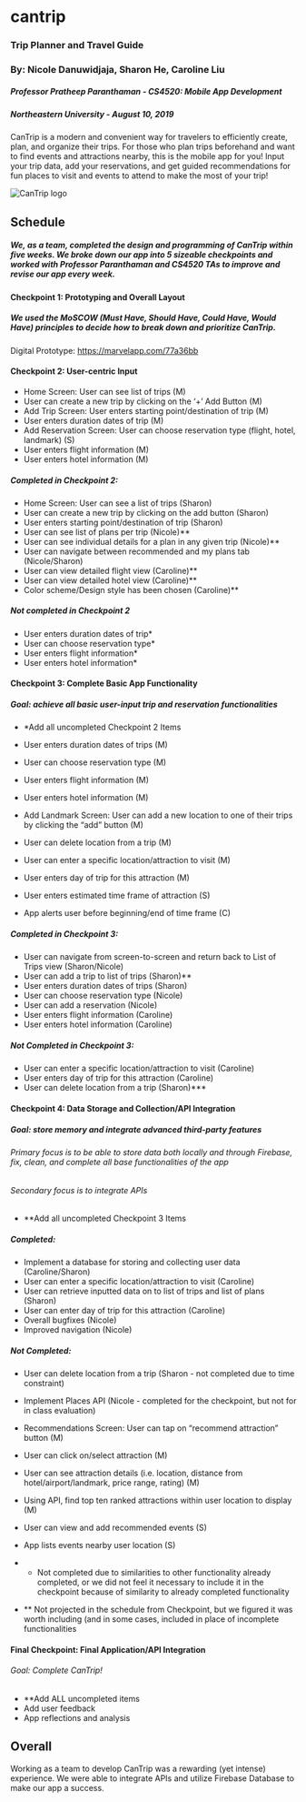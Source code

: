 # cantrip
### Trip Planner and Travel Guide
### By: Nicole Danuwidjaja, Sharon He, Caroline Liu
##### Professor Pratheep Paranthaman - CS4520: Mobile App Development
##### Northeastern University - August 10, 2019

CanTrip is a modern and convenient way for travelers to efficiently create, plan, and organize their trips. For those who plan trips beforehand and want to find events and attractions nearby, this is the mobile app for you! Input your trip data, add your reservations, and get guided recommendations for fun places to visit and events to attend to make the most of your trip!

![CanTrip logo](/app/src/main/res/drawable/cantriplogo.png)

## Schedule
##### We, as a team, completed the design and programming of CanTrip within five weeks. We broke down our app into 5 sizeable checkpoints and worked with Professor Paranthaman and CS4520 TAs to improve and revise our app every week.

#### Checkpoint 1: Prototyping and Overall Layout
##### We used the MoSCOW (Must Have, Should Have, Could Have, Would Have) principles to decide how to break down and prioritize CanTrip.
Digital Prototype: https://marvelapp.com/77a36bb

#### Checkpoint 2: User-centric Input
- Home Screen: User can see list of trips (M)
- User can create a new trip by clicking on the ‘+’ Add Button (M)
- Add Trip Screen: User enters starting point/destination of trip (M)
- User enters duration dates of trip (M)
- Add Reservation Screen: User can choose reservation type (flight, hotel, landmark) (S)
- User enters flight information (M)
- User enters hotel information (M)

##### Completed in Checkpoint 2:
- Home Screen: User can see a list of trips (Sharon)
- User can create a new trip by clicking on the add button (Sharon)
- User enters starting point/destination of trip (Sharon)
- User can see list of plans per trip (Nicole)**
- User can see individual details for a plan in any given trip (Nicole)**
- User can navigate between recommended and my plans tab (Nicole/Sharon)
- User can view detailed flight view (Caroline)**
- User can view detailed hotel view (Caroline)**
- Color scheme/Design style has been chosen (Caroline)**

##### Not completed in Checkpoint 2
- User enters duration dates of trip*
- User can choose reservation type* 
- User enters flight information* 
- User enters hotel information* 

#### Checkpoint 3: Complete Basic App Functionality
##### Goal: achieve all basic user-input trip and reservation functionalities
- *Add all uncompleted Checkpoint 2 Items
- User enters duration dates of trips (M)
- User can choose reservation type (M)
- User enters flight information (M)
- User enters hotel information (M)

- Add Landmark Screen: User can add a new location to one of their trips by clicking the “add” button  (M)
- User can delete location from a trip (M)
- User can enter a specific location/attraction to visit (M)
- User enters day of trip for this attraction (M)
- User enters estimated time frame of attraction (S)
- App alerts user before beginning/end of time frame (C)

##### Completed in Checkpoint 3:
- User can navigate from screen-to-screen and return back to List of Trips view (Sharon/Nicole)
- User can add a trip to list of trips (Sharon)**
- User enters duration dates of trips (Sharon)
- User can choose reservation type (Nicole)
- User can add a reservation (Nicole)
- User enters flight information (Caroline)
- User enters hotel information (Caroline)

##### Not Completed in Checkpoint 3:
- User can enter a specific location/attraction to visit (Caroline)
- User enters day of trip for this attraction (Caroline)
- User can delete location from a trip (Sharon)***

#### Checkpoint 4: Data Storage and Collection/API Integration
##### Goal: store memory and integrate advanced third-party features
###### Primary focus is to be able to store data both locally and through Firebase, fix, clean, and complete all base functionalities of the app 
###### Secondary focus is to integrate APIs

- **Add all uncompleted Checkpoint 3 Items

##### Completed:
- Implement a database for storing and collecting user data (Caroline/Sharon)
- User can enter a specific location/attraction to visit (Caroline)
- User can retrieve inputted data on to list of trips and list of plans (Sharon)
- User can enter day of trip for this attraction (Caroline)
- Overall bugfixes (Nicole)
- Improved navigation (Nicole)

##### Not Completed:
- User can delete location from a trip (Sharon - not completed due to time constraint)
- Implement Places API (Nicole - completed for the checkpoint, but not for in class evaluation)

- Recommendations Screen: User can tap on “recommend attraction” button (M)
- User can click on/select attraction (M)
- User can see attraction details (i.e. location, distance from hotel/airport/landmark, price range, rating) (M)
- Using API, find top ten ranked attractions within user location to display (M)
- User can view and add recommended events (S)
- App lists events nearby user location (S)

- * Not completed due to similarities to other functionality already completed, or we did not feel it necessary to include it in the checkpoint because of similarity to already completed functionality
- ** Not projected in the schedule from Checkpoint, but we figured it was worth including (and in some cases, included in place of incomplete functionalities

#### Final Checkpoint: Final Application/API Integration
###### Goal: Complete CanTrip!
- **Add ALL uncompleted items
- Add user feedback
- App reflections and analysis

## Overall
Working as a team to develop CanTrip was a rewarding (yet intense) experience. We were able to integrate APIs and utilize Firebase Database to make our app a success.
